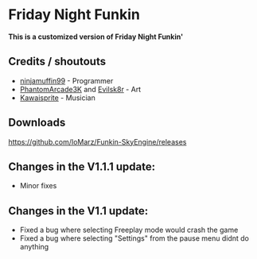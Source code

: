 # Friday Night Funkin

**This is a customized version of Friday Night Funkin'**

## Credits / shoutouts

- [ninjamuffin99](https://twitter.com/ninja_muffin99) - Programmer
- [PhantomArcade3K](https://twitter.com/phantomarcade3k) and [Evilsk8r](https://twitter.com/evilsk8r) - Art
- [Kawaisprite](https://twitter.com/kawaisprite) - Musician

## Downloads

https://github.com/IoMarz/Funkin-SkyEngine/releases

## Changes in the V1.1.1 update:
- Minor fixes

## Changes in the V1.1 update:
- Fixed a bug where selecting Freeplay mode would crash the game
- Fixed a bug where selecting "Settings" from the pause menu didnt do anything
